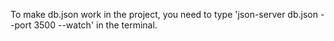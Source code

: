 To make db.json work in the project, you need to type 'json-server db.json --port 3500 --watch' in the terminal.
